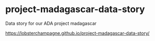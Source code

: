 # project-madagascar-data-story
Data story for our ADA project madagascar

https://lobsterchampagne.github.io/project-madagascar-data-story/
